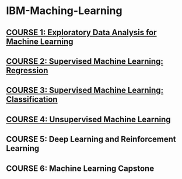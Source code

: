 # IBM-Maching-Learning

## [COURSE 1: Exploratory Data Analysis for Machine Learning](https://github.com/chongna95/IBM-Maching-Learning/tree/main/Course%201:%20Exploratory%20Data%20Analysis%20for%20Machine%20Learning)
## [COURSE 2: Supervised Machine Learning: Regression](https://github.com/chongna95/IBM-Maching-Learning/tree/main/Course%202:%20Supervised%20Machine%20Learning:%20Regression)
## [COURSE 3: Supervised Machine Learning: Classification](https://github.com/chongna95/IBM-Maching-Learning/tree/main/Course%203:%20Supervised%20Machine%20Learning:%20Classification)
## [COURSE 4: Unsupervised Machine Learning](https://github.com/chongna95/IBM-Maching-Learning/tree/main/Course%204:%20Unsupervised%20Machine%20Learning)
## COURSE 5: Deep Learning and Reinforcement Learning
## COURSE 6: Machine Learning Capstone
